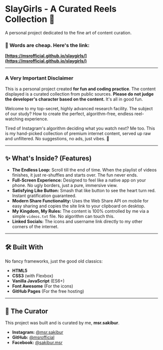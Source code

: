 # SlayGirls - A Curated Reels Collection 💅

A personal project dedicated to the fine art of content curation.

### 🚀 **Words are cheap. Here's the link:**
**[https://msrofficial.github.io/slaygirls/](https://msrofficial.github.io/slaygirls/)**

---

### **A Very Important Disclaimer**

This is a personal project created **for fun and coding practice**. The content displayed is a curated collection from public sources. **Please do not judge the developer's character based on the content.** It's all in good fun.

Welcome to my top-secret, highly advanced research facility. The subject of our study? How to create the perfect, algorithm-free, endless reel-watching experience.

Tired of Instagram's algorithm deciding what you watch next? Me too. This is my hand-picked collection of premium internet content, served up raw and unfiltered. No suggestions, no ads, just vibes. 🗿

---

## ✨ What's Inside? (Features)

- **The Endless Loop:** Scroll till the end of time. When the playlist of videos finishes, it just re-shuffles and starts over. The fun never ends.
- **Full-Screen Experience:** Designed to feel like a native app on your phone. No ugly borders, just a pure, immersive view.
- **Satisfying Like Button:** Smash that like button to see the heart turn red. Instant gratification guaranteed.
- **Modern Share Functionality:** Uses the Web Share API on mobile for easy sharing and copies the site link to your clipboard on desktop.
- **My Kingdom, My Rules:** The content is 100% controlled by me via a simple `videos.txt` file. No algorithm can touch this.
- **Linked Socials:** The icons and username link directly to my other corners of the internet.

---

## 🛠️ Built With

No fancy frameworks, just the good old classics:

- **HTML5**
- **CSS3** (with Flexbox)
- **Vanilla JavaScript** (ES6+)
- **Font Awesome** (For the icons)
- **GitHub Pages** (For the free hosting)

---

## 👤 The Curator

This project was built and is curated by me, **msr.sakibur**.

- **Instagram:** [@msr.sakibur](https://instagram.com/msr.sakibur)
- **GitHub:** [@msrofficial](https://github.com/msrofficial)
- **Facebook:** [@sakibur.msr](https://facebook.com/sakibur.msr)
